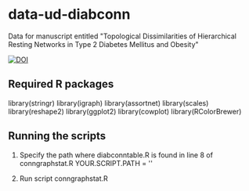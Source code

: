 # data-ud-diabconn
Data for manuscript entitled "Topological Dissimilarities of Hierarchical Resting Networks in Type 2 Diabetes Mellitus and Obesity"


[![DOI](https://zenodo.org/badge/370732223.svg)](https://zenodo.org/badge/latestdoi/370732223)




## Required R packages
library(stringr)
library(igraph)
library(assortnet)
library(scales)
library(reshape2)
library(ggplot2)
library(cowplot)
library(RColorBrewer)


## Running the scripts
1. Specify the path where diabconntable.R is found in line 8 of conngraphstat.R
YOUR.SCRIPT.PATH = ''

2. Run script conngraphstat.R
